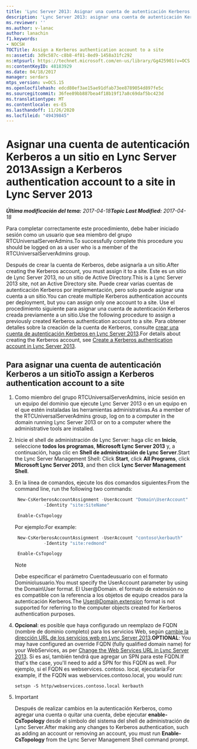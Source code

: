 ```yaml
---
title: 'Lync Server 2013: Asignar una cuenta de autenticación Kerberos a un sitio'
description: 'Lync Server 2013: asignar una cuenta de autenticación Kerberos a un sitio.'
ms.reviewer: ''
ms.author: v-lanac
author: lanachin
f1.keywords:
- NOCSH
TOCTitle: Assign a Kerberos authentication account to a site
ms:assetid: 3d9c587c-c8b8-4f81-8ed9-1458a31fc292
ms:mtpsurl: https://technet.microsoft.com/en-us/library/Gg425901(v=OCS.15)
ms:contentKeyID: 48183929
ms.date: 04/18/2017
manager: serdars
mtps_version: v=OCS.15
ms.openlocfilehash: edcd80ef3ae15ae91dfab73ee8789054d897fe5c
ms.sourcegitcommit: 36fee89bb887bea4f18b19f17a8c69daf5bc423d
ms.translationtype: MT
ms.contentlocale: es-ES
ms.lasthandoff: 11/26/2020
ms.locfileid: "49439845"
---
```

# <a name="assign-a-kerberos-authentication-account-to-a-site-in-lync-server-2013"></a><span data-ttu-id="6e581-103">Asignar una cuenta de autenticación Kerberos a un sitio en Lync Server 2013</span><span class="sxs-lookup"><span data-stu-id="6e581-103">Assign a Kerberos authentication account to a site in Lync Server 2013</span></span>

<div data-xmlns="http://www.w3.org/1999/xhtml">

<div class="topic" data-xmlns="http://www.w3.org/1999/xhtml" data-msxsl="urn:schemas-microsoft-com:xslt" data-cs="https://msdn.microsoft.com/">

<div data-asp="https://msdn2.microsoft.com/asp">



</div>

<div id="mainSection">

<div id="mainBody"><span data-ttu-id="6e581-104">

<span> </span></span><span class="sxs-lookup"><span data-stu-id="6e581-104">

<span> </span></span></span>

<span data-ttu-id="6e581-105">_**Última modificación del tema:** 2017-04-18_</span><span class="sxs-lookup"><span data-stu-id="6e581-105">_**Topic Last Modified:** 2017-04-18_</span></span>

<span data-ttu-id="6e581-106">Para completar correctamente este procedimiento, debe haber iniciado sesión como un usuario que sea miembro del grupo RTCUniversalServerAdmins.</span><span class="sxs-lookup"><span data-stu-id="6e581-106">To successfully complete this procedure you should be logged on as a user who is a member of the RTCUniversalServerAdmins group.</span></span>

<span data-ttu-id="6e581-107">Después de crear la cuenta de Kerberos, debe asignarla a un sitio.</span><span class="sxs-lookup"><span data-stu-id="6e581-107">After creating the Kerberos account, you must assign it to a site.</span></span> <span data-ttu-id="6e581-108">Este es un sitio de Lync Server 2013, no un sitio de Active Directory.</span><span class="sxs-lookup"><span data-stu-id="6e581-108">This is a Lync Server 2013 site, not an Active Directory site.</span></span> <span data-ttu-id="6e581-109">Puede crear varias cuentas de autenticación Kerberos por implementación, pero solo puede asignar una cuenta a un sitio.</span><span class="sxs-lookup"><span data-stu-id="6e581-109">You can create multiple Kerberos authentication accounts per deployment, but you can assign only one account to a site.</span></span> <span data-ttu-id="6e581-110">Use el procedimiento siguiente para asignar una cuenta de autenticación Kerberos creada previamente a un sitio.</span><span class="sxs-lookup"><span data-stu-id="6e581-110">Use the following procedure to assign a previously created Kerberos authentication account to a site.</span></span> <span data-ttu-id="6e581-111">Para obtener detalles sobre la creación de la cuenta de Kerberos, consulte [crear una cuenta de autenticación Kerberos en Lync Server 2013](lync-server-2013-create-a-kerberos-authentication-account.md).</span><span class="sxs-lookup"><span data-stu-id="6e581-111">For details about creating the Kerberos account, see [Create a Kerberos authentication account in Lync Server 2013](lync-server-2013-create-a-kerberos-authentication-account.md).</span></span>

<div>

## <a name="to-assign-a-kerberos-authentication-account-to-a-site"></a><span data-ttu-id="6e581-112">Para asignar una cuenta de autenticación Kerberos a un sitio</span><span class="sxs-lookup"><span data-stu-id="6e581-112">To assign a Kerberos authentication account to a site</span></span>

1.  <span data-ttu-id="6e581-113">Como miembro del grupo RTCUniversalServerAdmins, inicie sesión en un equipo del dominio que ejecute Lync Server 2013 o en un equipo en el que estén instaladas las herramientas administrativas.</span><span class="sxs-lookup"><span data-stu-id="6e581-113">As a member of the RTCUniversalServerAdmins group, log on to a computer in the domain running Lync Server 2013 or on to a computer where the administrative tools are installed.</span></span>

2.  <span data-ttu-id="6e581-114">Inicie el shell de administración de Lync Server: haga clic en **Inicio**, seleccione **todos los programas**, **Microsoft Lync Server 2013** y, a continuación, haga clic en **Shell de administración de Lync Server**.</span><span class="sxs-lookup"><span data-stu-id="6e581-114">Start the Lync Server Management Shell: Click **Start**, click **All Programs**, click **Microsoft Lync Server 2013**, and then click **Lync Server Management Shell**.</span></span>

3.  <span data-ttu-id="6e581-115">En la línea de comandos, ejecute los dos comandos siguientes:</span><span class="sxs-lookup"><span data-stu-id="6e581-115">From the command line, run the following two commands:</span></span>
    
       ```powershell
        New-CsKerberosAccountAssignment -UserAccount "Domain\UserAccount"
                  -Identity "site:SiteName"
       ```          
    
       ```powershell
        Enable-CsTopology
       ```
    
    <span data-ttu-id="6e581-116">Por ejemplo:</span><span class="sxs-lookup"><span data-stu-id="6e581-116">For example:</span></span>
    
       ```powershell
        New-CsKerberosAccountAssignment -UserAccount "contoso\kerbauth"
                  -Identity "site:redmond"
       ```
    
       ```powershell
        Enable-CsTopology
       ```
    
    <div class="">
    

    > [!NOTE]  
    > <span data-ttu-id="6e581-117">Debe especificar el parámetro Cuentadeusuario con el formato Dominio\usuario.</span><span class="sxs-lookup"><span data-stu-id="6e581-117">You must specify the UserAccount parameter by using the Domain\User format.</span></span> <span data-ttu-id="6e581-118">El User@Domain. el formato de extensión no es compatible con la referencia a los objetos de equipo creados para la autenticación Kerberos.</span><span class="sxs-lookup"><span data-stu-id="6e581-118">The User@Domain.extension format is not supported for referring to the computer objects created for Kerberos authentication purposes.</span></span>

    
    </div>

4.  <span data-ttu-id="6e581-119">**Opcional**: es posible que haya configurado un reemplazo de FQDN (nombre de dominio completo) para los servicios Web, según [cambie la dirección URL de los servicios web en Lync Server 2013](lync-server-2013-change-the-web-services-url.md).</span><span class="sxs-lookup"><span data-stu-id="6e581-119">**OPTIONAL**: You may have configured an override FQDN (fully qualified domain name) for your WebServices, as per [Change the Web Services URL in Lync Server 2013](lync-server-2013-change-the-web-services-url.md).</span></span> <span data-ttu-id="6e581-120">Si es así, también tendrá que agregar un SPN para este FQDN.</span><span class="sxs-lookup"><span data-stu-id="6e581-120">If that's the case, you'll need to add a SPN for this FQDN as well.</span></span> <span data-ttu-id="6e581-121">Por ejemplo, si el FQDN es webservices. contoso. local, ejecutaría:</span><span class="sxs-lookup"><span data-stu-id="6e581-121">For example, if the FQDN was webservices.contoso.local, you would run:</span></span>
    
    ```console
    setspn -S http/webservices.contoso.local kerbauth
    ```
5.     
    <div class="">
    

    > [!IMPORTANT]  
    > <span data-ttu-id="6e581-122">Después de realizar cambios en la autenticación Kerberos, como agregar una cuenta o quitar una cuenta, debe ejecutar <STRONG>enable-CsTopology</STRONG> desde el símbolo del sistema del shell de administración de Lync Server.</span><span class="sxs-lookup"><span data-stu-id="6e581-122">After making any changes to Kerberos authentication, such as adding an account or removing an account, you must run <STRONG>Enable-CsTopology</STRONG> from the Lync Server Management Shell command prompt.</span></span>

    
    <span data-ttu-id="6e581-123"></div>

</div>

</div>

<span> </span>

</div>

</div>

</span><span class="sxs-lookup"><span data-stu-id="6e581-123"></div>

</div>

</div>

<span> </span>

</div>

</div>

</span></span></div>

